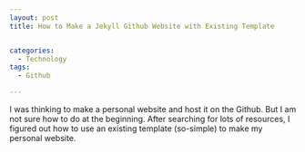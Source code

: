 ```yaml
---
layout: post
title: How to Make a Jekyll Github Website with Existing Template


categories:
  - Technology
tags:
  - Github

---
```



I was thinking to make a personal website and host it on the Github. But I am not sure how to do at the beginning. After searching for lots of resources, I figured out how to use an existing template (so-simple) to make my personal website. 


